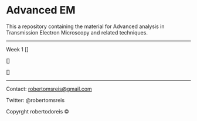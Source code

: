 # Advanced EM

This a repository containing the material for Advanced analysis in Transmission Electron Microscopy and related techniques.

----------------
Week 1
[]

[]

[]


----------------
Contact: robertomsreis@gmail.com

Twitter: @robertomsreis

Copyrght robertodoreis &copy;
